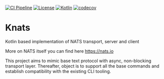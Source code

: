 [![CI Pipeline](https://github.com/akmal2409/knats/actions/workflows/ci-pipeline.yaml/badge.svg?branch=main&event=push)](https://github.com/akmal2409/knats/actions/workflows/ci-pipeline.yaml)
[![License](https://img.shields.io/badge/License-Apache_2.0-blue.svg)](https://opensource.org/licenses/Apache-2.0)
[![Kotlin](https://img.shields.io/badge/kotlin-2.0.0-orange.svg?logo=kotlin)](http://kotlinlang.org)
[![codecov](https://codecov.io/gh/akmal2409/knats/branch/main/graph/badge.svg?token=IeLy6UJBKj)](https://codecov.io/gh/akmal2409/knats)
# Knats
Kotlin based implementation of NATS transport, server and client

More on NATS itself you can find here https://nats.io

This project aims to mimic base text protocol with async, non-blocking transport layer. Thereafter, object is to support all the base commands and establish compatibility with the existing CLI tooling.
